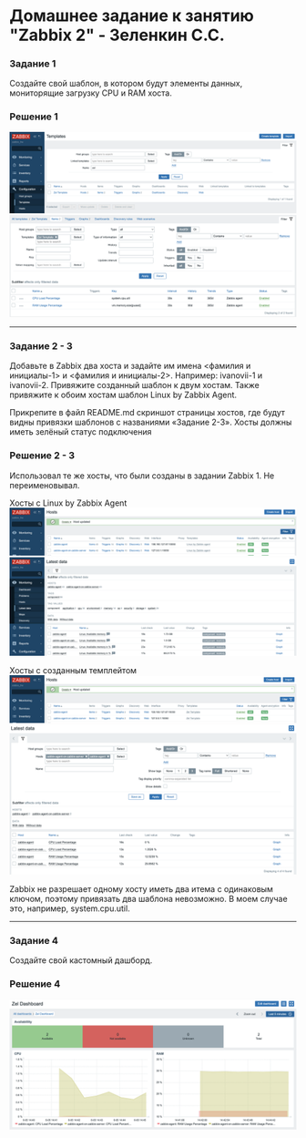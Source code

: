 # Домашнее задание к занятию "Zabbix 2" - Зеленкин С.С.
 
### Задание 1
Создайте свой шаблон, в котором будут элементы данных, мониторящие загрузку CPU и RAM хоста.

### Решение 1

![Скриншот-0](https://github.com/zelenkins/zabbix2_hw/blob/main/img/1template.png)
![Скриншот-1](https://github.com/zelenkins/zabbix2_hw/blob/main/img/1items.png)

---

### Задание 2 - 3

Добавьте в Zabbix два хоста и задайте им имена <фамилия и инициалы-1> и <фамилия и инициалы-2>. Например: ivanovii-1 и ivanovii-2.
Привяжите созданный шаблон к двум хостам. Также привяжите к обоим хостам шаблон Linux by Zabbix Agent.

Прикрепите в файл README.md скриншот страницы хостов, где будут видны привязки шаблонов с названиями «Задание 2-3». Хосты должны иметь зелёный статус подключения

### Решение 2 - 3

Использовал те же хосты, что были созданы в задании Zabbix 1. Не переименовывал.

Хосты с Linux by Zabbix Agent
![Скриншот-2](https://github.com/zelenkins/zabbix2_hw/blob/main/img/2hosts_lza.png)
![Скриншот-3](https://github.com/zelenkins/zabbix2_hw/blob/main/img/3hosts_lza_la.png)

Хосты с созданным темплейтом
![Скриншот-4](https://github.com/zelenkins/zabbix2_hw/blob/main/img/4hosts_zt.png)
![Скриншот-5](https://github.com/zelenkins/zabbix2_hw/blob/main/img/5hosts_zt_la.png)

Zabbix не разрешает одному хосту иметь два итема с одинаковым ключом, поэтому привязать два шаблона невозможно. В моем случае это, например, system.cpu.util.

---

### Задание 4

Создайте свой кастомный дашборд.

### Решение 4

![Скриншот-6](https://github.com/zelenkins/zabbix2_hw/blob/main/img/6dashboard.png)
